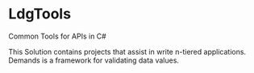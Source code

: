 # LdgTools
Common Tools for APIs in C#


This Solution contains projects that assist in write n-tiered applications.  Demands is a framework for validating data values.
